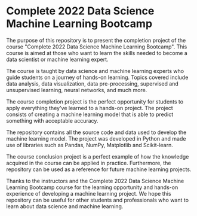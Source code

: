 # Complete 2022 Data Science Machine Learning Bootcamp

The purpose of this repository is to present the completion project of the course "Complete 2022 Data Science Machine Learning Bootcamp". This course is aimed at those who want to learn the skills needed to become a data scientist or machine learning expert.

The course is taught by data science and machine learning experts who guide students on a journey of hands-on learning. Topics covered include data analysis, data visualization, data pre-processing, supervised and unsupervised learning, neural networks, and much more.

The course completion project is the perfect opportunity for students to apply everything they've learned to a hands-on project. The project consists of creating a machine learning model that is able to predict something with acceptable accuracy.

The repository contains all the source code and data used to develop the machine learning model. The project was developed in Python and made use of libraries such as Pandas, NumPy, Matplotlib and Scikit-learn.

The course conclusion project is a perfect example of how the knowledge acquired in the course can be applied in practice. Furthermore, the repository can be used as a reference for future machine learning projects.

Thanks to the instructors and the Complete 2022 Data Science Machine Learning Bootcamp course for the learning opportunity and hands-on experience of developing a machine learning project. We hope this repository can be useful for other students and professionals who want to learn about data science and machine learning.


